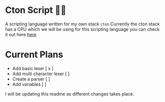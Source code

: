 # Cton Script 🧑‍🚀
A scripting language written for my own stack `cton` Currently the cton stack has a CPU which we will be using for this scripting language you can check it out here [here](https://github.com/ohayouarmaan/cton)

# Current Plans
* Add basic lexer [ x ]
* Add multi character lexer [  ]
* Create a parser [  ]
* Add variables [  ]

I will be updating this readme as different changes takes place.